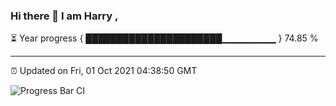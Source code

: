 ### Hi there 👋 I am Harry , 

⏳ Year progress { ██████████████████████▁▁▁▁▁▁▁▁ } 74.85 %

---

⏰ Updated on Fri, 01 Oct 2021 04:38:50 GMT

![Progress Bar CI](https://github.com/duykhang68/duykhang68/workflows/Progress%20Bar%20CI/badge.svg)
